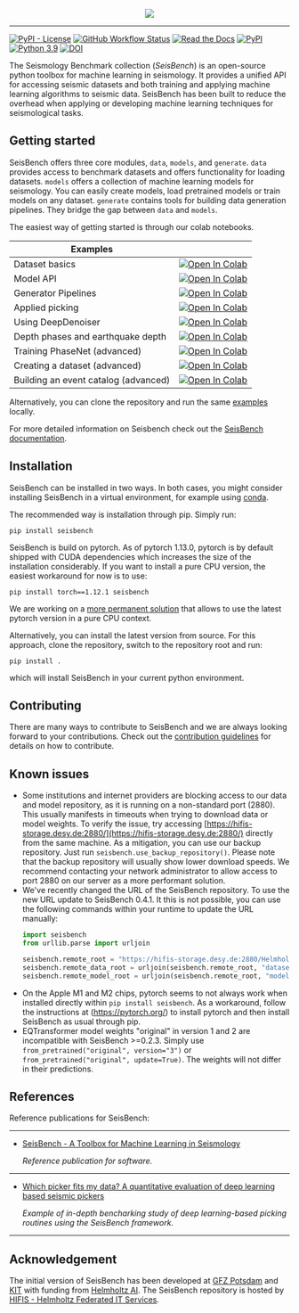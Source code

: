 <p align="center">
  <img src="https://raw.githubusercontent.com/seisbench/seisbench/main/docs/_static/seisbench_logo_subtitle_outlined.svg" />
</p>

---

[![PyPI - License](https://img.shields.io/pypi/l/seisbench)](https://github.com/seisbench/seisbench/blob/main/LICENSE)
[![GitHub Workflow Status](https://img.shields.io/github/actions/workflow/status/seisbench/seisbench/main_push.yml?branch=main)](https://github.com/seisbench/seisbench)
[![Read the Docs](https://img.shields.io/readthedocs/seisbench)](https://seisbench.readthedocs.io/en/latest/)
[![PyPI](https://img.shields.io/pypi/v/seisbench)](https://pypi.org/project/seisbench/)
[![Python 3.9](https://img.shields.io/badge/python-3.9+-blue.svg)](https://www.python.org/downloads/release/python-390/)
[![DOI](https://zenodo.org/badge/DOI/10.5281/zenodo.5568813.svg)](https://doi.org/10.5281/zenodo.5568813)

The Seismology Benchmark collection (*SeisBench*) is an open-source python toolbox for
machine learning in seismology.
It provides a unified API for accessing seismic datasets and both training and applying machine learning algorithms to seismic data.
SeisBench has been built to reduce the overhead when applying or developing machine learning techniques for seismological tasks.

## Getting started

SeisBench offers three core modules, `data`, `models`, and `generate`.
`data` provides access to benchmark datasets and offers functionality for loading datasets.
`models` offers a collection of machine learning models for seismology.
You can easily create models, load pretrained models or train models on any dataset.
`generate` contains tools for building data generation pipelines.
They bridge the gap between `data` and `models`.

The easiest way of getting started is through our colab notebooks.

| Examples |  |
|---|---|
| Dataset basics | [![Open In Colab](https://colab.research.google.com/assets/colab-badge.svg)](https://colab.research.google.com/github/seisbench/seisbench/blob/main/examples/01a_dataset_basics.ipynb) |
| Model API | [![Open In Colab](https://colab.research.google.com/assets/colab-badge.svg)](https://colab.research.google.com/github/seisbench/seisbench/blob/main/examples/01b_model_api.ipynb) |
| Generator Pipelines | [![Open In Colab](https://colab.research.google.com/assets/colab-badge.svg)](https://colab.research.google.com/github/seisbench/seisbench/blob/main/examples/01c_generator_pipelines.ipynb) |
| Applied picking | [![Open In Colab](https://colab.research.google.com/assets/colab-badge.svg)](https://colab.research.google.com/github/seisbench/seisbench/blob/main/examples/02a_deploy_model_on_streams_example.ipynb) |
| Using DeepDenoiser | [![Open In Colab](https://colab.research.google.com/assets/colab-badge.svg)](https://colab.research.google.com/github/seisbench/seisbench/blob/main/examples/02b_deep_denoiser.ipynb) |
| Depth phases and earthquake depth    | [![Open In Colab](https://colab.research.google.com/assets/colab-badge.svg)](https://colab.research.google.com/github/seisbench/seisbench/blob/main/examples/02c_depth_phases.ipynb) |
| Training PhaseNet (advanced) | [![Open In Colab](https://colab.research.google.com/assets/colab-badge.svg)](https://colab.research.google.com/github/seisbench/seisbench/blob/main/examples/03a_training_phasenet.ipynb) |
| Creating a dataset (advanced) | [![Open In Colab](https://colab.research.google.com/assets/colab-badge.svg)](https://colab.research.google.com/github/seisbench/seisbench/blob/main/examples/03b_creating_a_dataset.ipynb) |
| Building an event catalog (advanced) | [![Open In Colab](https://colab.research.google.com/assets/colab-badge.svg)](https://colab.research.google.com/github/seisbench/seisbench/blob/main/examples/03c_catalog_seisbench_gamma.ipynb) |

Alternatively, you can clone the repository and run the same [examples](https://github.com/seisbench/seisbench/tree/main/examples) locally.

For more detailed information on Seisbench check out the [SeisBench documentation](https://seisbench.readthedocs.io/).

## Installation

SeisBench can be installed in two ways.
In both cases, you might consider installing SeisBench in a virtual environment, for example using [conda](https://docs.conda.io/en/latest/).

The recommended way is installation through pip.
Simply run:
```
pip install seisbench
```

SeisBench is build on pytorch.
As of pytorch 1.13.0, pytorch is by default shipped with CUDA dependencies which increases the size of the installation considerably.
If you want to install a pure CPU version, the easiest workaround for now is to use:
```
pip install torch==1.12.1 seisbench
```
We are working on a [more permanent solution](https://github.com/seisbench/seisbench/issues/141) that allows to use the latest pytorch version in a pure CPU context.

Alternatively, you can install the latest version from source.
For this approach, clone the repository, switch to the repository root and run:
```
pip install .
```
which will install SeisBench in your current python environment.

## Contributing
There are many ways to contribute to SeisBench and we are always looking forward to your contributions.
Check out the [contribution guidelines](https://github.com/seisbench/seisbench/blob/main/CONTRIBUTING.md) for details on how to contribute.

## Known issues

- Some institutions and internet providers are blocking access to our data and model repository, as it is running on a non-standard port (2880).
  This usually manifests in timeouts when trying to download data or model weights.
  To verify the issue, try accessing [https://hifis-storage.desy.de:2880/](https://hifis-storage.desy.de:2880/) directly from the same machine.
  As a mitigation, you can use our backup repository. Just run `seisbench.use_backup_repository()`.
  Please note that the backup repository will usually show lower download speeds.
  We recommend contacting your network administrator to allow access to port 2880 on our server as a more performant solution.
- We've recently changed the URL of the SeisBench repository. To use the new URL update to SeisBench 0.4.1.
  It this is not possible, you can use the following commands within your runtime to update the URL manually:
  ```python
  import seisbench
  from urllib.parse import urljoin

  seisbench.remote_root = "https://hifis-storage.desy.de:2880/Helmholtz/HelmholtzAI/SeisBench/"
  seisbench.remote_data_root = urljoin(seisbench.remote_root, "datasets/")
  seisbench.remote_model_root = urljoin(seisbench.remote_root, "models/v3/")
  ```
- On the Apple M1 and M2 chips, pytorch seems to not always work when installed directly within `pip install seisbench`.
  As a workaround, follow the instructions at (https://pytorch.org/) to install pytorch and then install SeisBench as usual through pip.
- EQTransformer model weights "original" in version 1 and 2 are incompatible with SeisBench >=0.2.3. Simply use `from_pretrained("original", version="3")` or `from_pretrained("original", update=True)`. The weights will not differ in their predictions.

## References
Reference publications for SeisBench:

---

* [SeisBench - A Toolbox for Machine Learning in Seismology](https://doi.org/10.1785/0220210324)

  _Reference publication for software._

---

* [Which picker fits my data? A quantitative evaluation of deep learning based seismic pickers](https://doi.org/10.1029/2021JB023499)

  _Example of in-depth bencharking study of deep learning-based picking routines using the SeisBench framework._

---

## Acknowledgement

The initial version of SeisBench has been developed at [GFZ Potsdam](https://www.gfz-potsdam.de/) and [KIT](https://www.gpi.kit.edu/) with funding from [Helmholtz AI](https://www.helmholtz.ai/).
The SeisBench repository is hosted by [HIFIS - Helmholtz Federated IT Services](https://www.hifis.net/).
